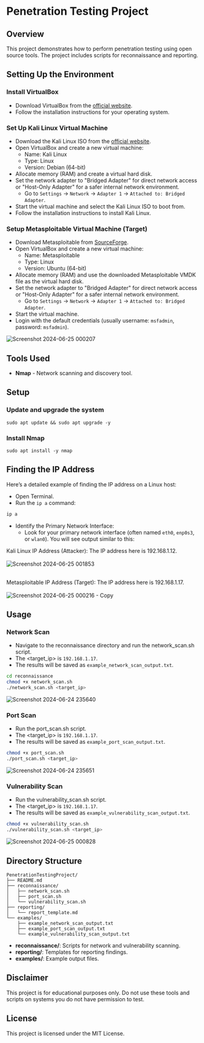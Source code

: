 # Penetration Testing Project

## Overview
This project demonstrates how to perform penetration testing using open source tools. The project includes scripts for reconnaissance and reporting.

## Setting Up the Environment

### Install VirtualBox

- Download VirtualBox from the [official website](https://www.virtualbox.org/wiki/Downloads).
- Follow the installation instructions for your operating system.

### Set Up Kali Linux Virtual Machine

- Download the Kali Linux ISO from the [official website](https://www.kali.org/get-kali/#kali-installer-images).
- Open VirtualBox and create a new virtual machine:
    - Name: Kali Linux
    - Type: Linux
    - Version: Debian (64-bit)
- Allocate memory (RAM) and create a virtual hard disk.
- Set the network adapter to "Bridged Adapter" for direct network access or "Host-Only Adapter" for a safer internal network environment.
    - Go to `Settings` -> `Network` -> `Adapter 1` -> `Attached to: Bridged Adapter`.
- Start the virtual machine and select the Kali Linux ISO to boot from.
- Follow the installation instructions to install Kali Linux.

### Setup Metasploitable Virtual Machine (Target)

- Download Metasploitable from [SourceForge](https://sourceforge.net/projects/metasploitable/files/Metasploitable2/).
- Open VirtualBox and create a new virtual machine:
    - Name: Metasploitable
    - Type: Linux
    - Version: Ubuntu (64-bit)
- Allocate memory (RAM) and use the downloaded Metasploitable VMDK file as the virtual hard disk.
- Set the network adapter to "Bridged Adapter" for direct network access or "Host-Only Adapter" for a safer internal network environment.
    - Go to `Settings` -> `Network` -> `Adapter 1` -> `Attached to: Bridged Adapter`.
- Start the virtual machine.
- Login with the default credentials (usually username: `msfadmin`, password: `msfadmin`).

![Screenshot 2024-06-25 000207](https://github.com/MenakaGodakanda/PenetrationTestingProject/assets/156875412/57fc87a7-b3d2-4230-b93b-fc77736d5532)

## Tools Used
- **Nmap** - Network scanning and discovery tool.

## Setup

### Update and upgrade the system
```
sudo apt update && sudo apt upgrade -y
```

### Install Nmap
```
sudo apt install -y nmap
```

## Finding the IP Address

Here’s a detailed example of finding the IP address on a Linux host:

- Open Terminal.
- Run the `ip a` command:

```bash
ip a
```

- Identify the Primary Network Interface:
    - Look for your primary network interface (often named `eth0`, `enp0s3`, or `wlan0`). You will see output similar to this:

Kali Linux IP Address (Attacker): The IP address here is 192.168.1.12.<br><br>
![Screenshot 2024-06-25 001853](https://github.com/MenakaGodakanda/PenetrationTestingProject/assets/156875412/4b6f4fc2-4d71-45ff-a8ea-052820c40d8e)
<br><br>

Metasploitable IP Address (Target): The IP address here is 192.168.1.17.<br><br>
![Screenshot 2024-06-25 000216 - Copy](https://github.com/MenakaGodakanda/PenetrationTestingProject/assets/156875412/89b7d585-4067-4b34-93a9-fa2585b3c9df)

## Usage

### Network Scan

- Navigate to the reconnaissance directory and run the network_scan.sh script.
- The <target_ip> is `192.168.1.17`.
- The results will be saved as `example_network_scan_output.txt`.

```bash
cd reconnaissance
chmod +x network_scan.sh
./network_scan.sh <target_ip>
```

![Screenshot 2024-06-24 235640](https://github.com/MenakaGodakanda/PenetrationTestingProject/assets/156875412/db94cb0d-97e8-4ad8-bd34-fb490a0d6995)

### Port Scan

- Run the port_scan.sh script.
- The <target_ip> is `192.168.1.17`.
- The results will be saved as `example_port_scan_output.txt`.

```bash
chmod +x port_scan.sh
./port_scan.sh <target_ip>
```

![Screenshot 2024-06-24 235651](https://github.com/MenakaGodakanda/PenetrationTestingProject/assets/156875412/8b8b060e-7c80-44b1-9264-15648171f3d0)

### Vulnerability Scan

- Run the vulnerability_scan.sh script.
- The <target_ip> is `192.168.1.17`.
- The results will be saved as `example_vulnerability_scan_output.txt`.

```bash
chmod +x vulnerability_scan.sh
./vulnerability_scan.sh <target_ip>
```

![Screenshot 2024-06-25 000828](https://github.com/MenakaGodakanda/PenetrationTestingProject/assets/156875412/5b512ec2-f729-4f1c-b539-17b9bad400f2)


## Directory Structure

```
PenetrationTestingProject/
├── README.md
├── reconnaissance/
│   ├── network_scan.sh
│   ├── port_scan.sh
│   └── vulnerability_scan.sh
├── reporting/
│   └── report_template.md
└── examples/
    ├── example_network_scan_output.txt
    ├── example_port_scan_output.txt
    └── example_vulnerability_scan_output.txt
```

- **reconnaissance/**: Scripts for network and vulnerability scanning.
- **reporting/**: Templates for reporting findings.
- **examples/**: Example output files.

## Disclaimer

This project is for educational purposes only. Do not use these tools and scripts on systems you do not have permission to test.

## License

This project is licensed under the MIT License.
